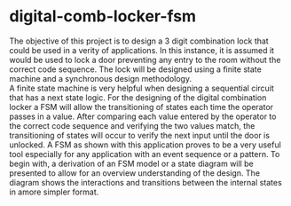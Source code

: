 # digital-comb-locker-fsm
The objective of this project is to design a 3 digit combination lock that could be used in a verity of applications. In this instance, it is assumed it would be used to lock a door preventing any entry to the room without the correct code sequence. The lock will be designed using a finite state machine and a synchronous design methodology.  
A finite state machine is very helpful when designing a sequential circuit that has a next state logic. For the designing of the digital combination locker a FSM will allow the transitioning of states each time the operator passes in a value. After comparing each value entered by the operator to the correct code sequence and verifying the two values match, the transitioning of states will occur to verify the next input until the door is unlocked.  A FSM as shown with this application proves to be a very useful tool especially for any application with an event sequence or a pattern. 
To begin with, a derivation of an FSM model or a state diagram will be presented to allow for an overview understanding of the design. The diagram shows the interactions and transitions between the internal states in amore simpler format. 
